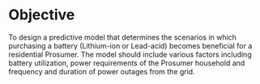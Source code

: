 # Objective
To design a predictive model that determines the scenarios in which purchasing a battery (Lithium-ion or Lead-acid) becomes beneficial for a residential Prosumer.
The model should include various factors including battery utilization, power requirements of the Prosumer household and frequency and duration of power outages from the grid.


